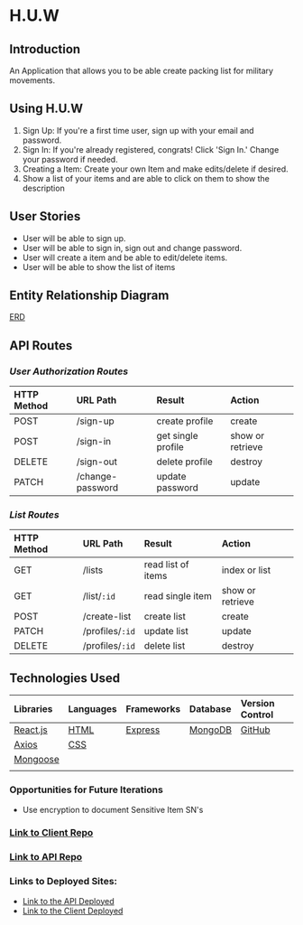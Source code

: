 # H.U.W


## Introduction
An Application that allows you to be able create packing list for military movements.

## Using H.U.W
1. Sign Up: If you're a first time user, sign up with your email and password.
2. Sign In: If you're already registered, congrats! Click 'Sign In.' Change your password if needed.
3. Creating a Item: Create your own Item and make edits/delete if desired.
4. Show a list of your items and are able to click on them to show the description


## User Stories    
- User will be able to sign up.
- User will be able to sign in, sign out and change password.
- User will create a item and be able to edit/delete items.
- User will be able to show the list of items

## Entity Relationship Diagram
[ERD](./public/ERD.png)

## API Routes

### _User Authorization Routes_

| HTTP Method   | URL Path        | Result               | Action           |
|:--------------|:----------------|:---------------------|:-----------------|
| POST          | /sign-up        | create profile       | create           |
| POST          | /sign-in        | get single profile   | show or retrieve |
| DELETE        | /sign-out       | delete profile       | destroy          |
| PATCH         | /change-password| update password      | update           |


### _List Routes_

| HTTP Method   | URL Path        | Result               | Action           |
|:--------------|:----------------|:---------------------|:-----------------|
| GET           | /lists          | read list of items   | index or list    |
| GET           | /list/`:id`     | read single item     | show or retrieve |
| POST          | /create-list    | create list          | create           |
| PATCH         | /profiles/`:id` | update list          | update           |
| DELETE        | /profiles/`:id` | delete list          | destroy          |



## Technologies Used

|    Libraries      | Languages        | Frameworks              | Database          | Version Control
|:-----------------------------------------|:----------------|:---------------------|:-----------------|:-----------------|
| [React.js](https://reactjs.org/)       |    [HTML](https://developer.mozilla.org/en-US/docs/Web/HTML)        |  [Express](https://expressjs.com/) | [MongoDB](https://www.mongodb.com/)   | [GitHub](https://github.com/) |       | [Javascript](https://www.javascript.com/)          | [BootStrap](https://getbootstrap.com/)       |           |
|  [Axios](https://www.npmjs.com/package/axios)         | [CSS](https://developer.mozilla.org/en-US/docs/Web/CSS)          |        |          |
|    [Mongoose](https://mongoosejs.com/)        |           |        |         |
|          |          |       |         |


  
### Opportunities for Future Iterations
- Use encryption to document Sensitive Item SN's


### [Link to Client Repo](https://github.com/Jackson916/HUW-Client)
### [Link to API Repo](https://github.com/MoSaCo-Group/chat-app-react-back)
### Links to Deployed Sites:
- [Link to the API Deployed](https://github.com/Jackson916/HUW-API)
- [Link to the Client Deployed](https://jackson916.github.io/HUW-Client/)